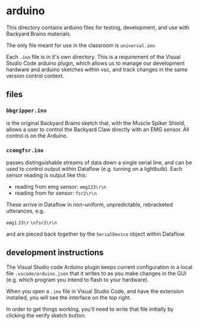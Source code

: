 # arduino

This directory contains arduino files for testing, development, and use with Backyard Brains materials.

The only file meant for use in the classroom is `universal.ino`

Each `.ino` file is in it's own directory.  This is a requirement of the Visual Studio Code arduino plugin, which allows us to manage our development hardware and arduino sketches within vsc, and track changes in the same version control context.

## files

### `bbgripper.ino`

is the original Backyard Brains sketch that, with the Muscle Spiker Shield, allows a user to control the Backyard Claw directly with an EMG sensor.  All control is on the Arduino.

### `ccemgfsr.ino`

passes distinguishable streams of data down a single serial line, and can be used to control output within Dataflow (e.g. turning on a lightbulb).  Each sensor reading is output like this:

- reading from emg sensor: `emg123\r\n`
- reading from fsr sensor: `fsr2\r\n`

These arrive in Dataflow in non-uniform, unpredictable, rebracketed utterances, e.g.

`emg1`
`23\r`
`\nfsr2\r\n`

and are pieced back together by the `SerialDevice` object within Dataflow.



## development instructions

The Visual Studio code Arduino plugin keeps current configuration in a local file `.vscode/arduino.json` that it writes to as you make changes in the GUI (e.g. which program you intend to flash to your hardware).

When you open a `.ino` file in Visual Studio Code, and have the extension installed, you will see the interface on the top right.

In order to get things working, you'll need to write that file initially by clicking the verify sketch button.